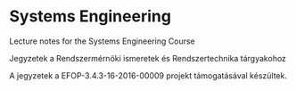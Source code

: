 # Systems Engineering
Lecture notes for the Systems Engineering Course

Jegyzetek a Rendszermérnöki ismeretek és Rendszertechnika tárgyakohoz

A jegyzetek a EFOP-3.4.3-16-2016-00009 projekt támogatásával készültek. 
